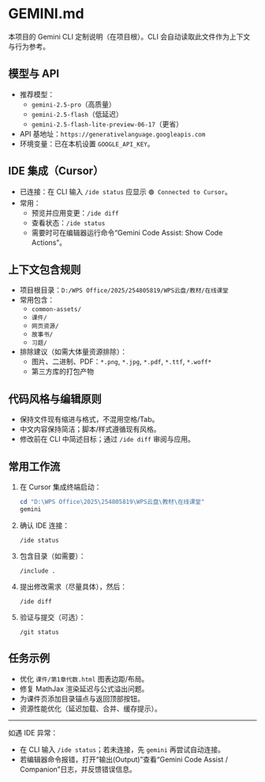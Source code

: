 # GEMINI.md

本项目的 Gemini CLI 定制说明（在项目根）。CLI 会自动读取此文件作为上下文与行为参考。

## 模型与 API
- 推荐模型：
  - `gemini-2.5-pro`（高质量）
  - `gemini-2.5-flash`（低延迟）
  - `gemini-2.5-flash-lite-preview-06-17`（更省）
- API 基地址：`https://generativelanguage.googleapis.com`
- 环境变量：已在本机设置 `GOOGLE_API_KEY`。

## IDE 集成（Cursor）
- 已连接：在 CLI 输入 `/ide status` 应显示 `🟢 Connected to Cursor`。
- 常用：
  - 预览并应用变更：`/ide diff`
  - 查看状态：`/ide status`
  - 需要时可在编辑器运行命令“Gemini Code Assist: Show Code Actions”。

## 上下文包含规则
- 项目根目录：`D:/WPS Office/2025/254805819/WPS云盘/教材/在线课堂`
- 常用包含：
  - `common-assets/`
  - `课件/`
  - `网页资源/`
  - `故事书/`
  - `习题/`
- 排除建议（如需大体量资源排除）：
  - 图片、二进制、PDF：`*.png`, `*.jpg`, `*.pdf`, `*.ttf`, `*.woff*`
  - 第三方库的打包产物

## 代码风格与编辑原则
- 保持文件现有缩进与格式，不混用空格/Tab。
- 中文内容保持简洁；脚本/样式遵循现有风格。
- 修改前在 CLI 中简述目标；通过 `/ide diff` 审阅与应用。

## 常用工作流
1. 在 Cursor 集成终端启动：
   ```powershell
   cd "D:\WPS Office\2025\254805819\WPS云盘\教材\在线课堂"
   gemini
   ```
2. 确认 IDE 连接：
   ```
   /ide status
   ```
3. 包含目录（如需要）：
   ```
   /include .
   ```
4. 提出修改需求（尽量具体），然后：
   ```
   /ide diff
   ```
5. 验证与提交（可选）：
   ```
   /git status
   ```

## 任务示例
- 优化 `课件/第1章代数.html` 图表边距/布局。
- 修复 MathJax 渲染延迟与公式溢出问题。
- 为课件页添加目录锚点与返回顶部按钮。
- 资源性能优化（延迟加载、合并、缓存提示）。

---
如遇 IDE 异常：
- 在 CLI 输入 `/ide status`；若未连接，先 `gemini` 再尝试自动连接。
- 若编辑器命令报错，打开“输出(Output)”查看“Gemini Code Assist / Companion”日志，并反馈错误信息。

